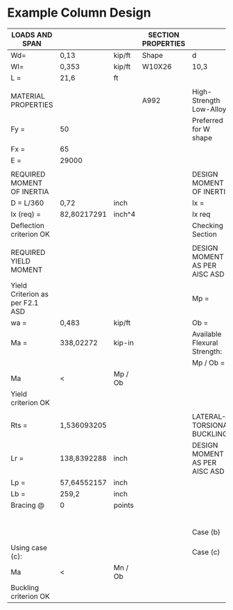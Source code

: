 # Example Column Design #



|          LOADS AND SPAN         |             |         | SECTION PROPERTIES |                               |             |             |        |      |
| ------------------------------- | ----------- | ------- | ------------------ | ----------------------------- | ----------- | ----------- | ------ | ---- |
| Wd=                             | 0,13        | kip/ft  | Shape  | d                             | tw          | bf          | tf     | Ry   | Zx   | Ix  | Sx   | J     | ho   |
| Wl=                             | 0,353       | kip/ft  | W10X26 | 10,3                          | 0,26        | 5,77        | 0,44   | 1,36 | 31,3 | 144 | 27,9 | 0,402 | 9,86 |
| L =                             | 21,6        | ft      |        |                               |             |             |        |      |      |     |      |       |      |
|                                 |             |         |        |                               |             |             |        |      |      |     |      |       |      |
| MATERIAL PROPERTIES             |             |         | A992   | High-Strength Low-Alloy       |             |             |        |      |      |     |      |       |      |
| Fy =                            | 50          |         |        | Preferred for W shape         |             |             |        |      |      |     |      |       |      |
| Fx =                            | 65          |         |        |                               |             |             |        |      |      |     |      |       |      |
| E =                             | 29000       |         |        |                               |             |             |        |      |      |     |      |       |      |
|                                 |             |         |        |                               |             |             |        |      |      |     |      |       |      |
| REQUIRED MOMENT OF INERTIA      |             |         |        | DESIGN MOMENT OF INERTIA      |             |             |        |      |      |     |      |       |      |
| D = L/360                       | 0,72        | inch    |        | Ix =                          | 144         | inch^4      |        |      |      |     |      |       |      |
| Ix (req) =                      | 82,80217291 | inch^4  |        | Ix req                        | <           | Ix          |        |      |      |     |      |       |      |
| Deflection criterion OK         |             |         |        | Checking Section              |             | W10X26      |        |      |      |     |      |       |      |
|                                 |             |         |        |                               |             |             |        |      |      |     |      |       |      |
| REQUIRED YIELD MOMENT           |             |         |        | DESIGN MOMENT AS PER AISC ASD |             |             |        |      |      |     |      |       |      |
| Yield Criterion as per F2.1 ASD |             |         |        | Mp =                          | 1565        | kip-in      |        |      |      |     |      |       |      |
| wa =                            | 0,483       | kip/ft  |        | Ob =                          | 1,67        |             |        |      |      |     |      |       |      |
| Ma =                            | 338,02272   | kip-in  |        | Available Flexural Strength:  |             |             |        |      |      |     |      |       |      |
|                                 |             |         |        | Mp / Ob =                     | 937,1257485 | kip-in      |        |      |      |     |      |       |      |
| Ma                              | <           | Mp / Ob |        |                               |             |             |        |      |      |     |      |       |      |
| Yield criterion OK              |             |         |        |                               |             |             |        |      |      |     |      |       |      |
|                                 |             |         |        |                               |             |             |        |      |      |     |      |       |      |
| Rts =                           | 1,536093205 |         |        | LATERAL-TORSIONAL BUCKLING    |             |             |        |      |      |     |      |       |      |
| Lr =                            | 138,8392288 | inch    |        | DESIGN MOMENT AS PER AISC ASD |             |             |        |      |      |     |      |       |      |
| Lp =                            | 57,64552157 | inch    |        |                               | Sx =        | 27,9        |        |      |      |     |      |       |      |
| Lb =                            | 259,2       | inch    |        |                               | Jc =        | 0,402       |        |      |      |     |      |       |      |
| Bracing @                       | 0           | points  |        |                               | h0 =        | 9,86        |        |      |      |     |      |       |      |
|                                 |             |         |        |                               | Fcr =       | 20,69112477 |        |      |      |     |      |       |      |
|                                 |             |         |        | Case (b)                      | Mn =        | 104,1132572 | kip-in |      |      |     |      |       |      |
| Using case (c):                 |             |         |        | Case (c)                      | Mn =        | 577,282381  | kip-in |      |      |     |      |       |      |
| Ma                              | <           | Mn / Ob |        |                               | Mn / Ob =   | 345,6780724 | kip-in |      |      |     |      |       |      |
| Buckling criterion OK           |             |         |        |                               |             |             |        |      |      |     |      |       |      |